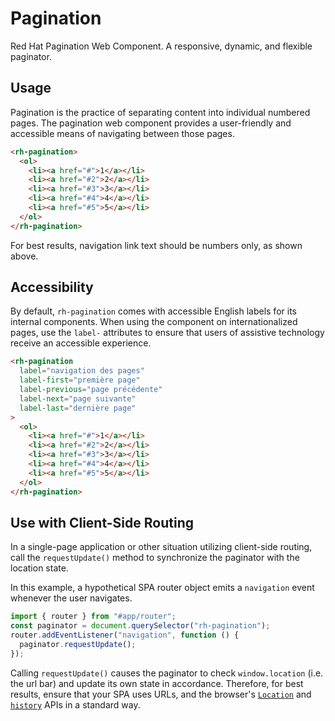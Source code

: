 # Pagination

Red Hat Pagination Web Component. A responsive, dynamic, and flexible paginator.

## Usage

Pagination is the practice of separating content into individual numbered pages. The pagination web
component provides a user-friendly and accessible means of navigating between those pages.

```html
<rh-pagination>
  <ol>
    <li><a href="#">1</a></li>
    <li><a href="#2">2</a></li>
    <li><a href="#3">3</a></li>
    <li><a href="#4">4</a></li>
    <li><a href="#5">5</a></li>
  </ol>
</rh-pagination>
```

For best results, navigation link text should be numbers only, as shown above.

## Accessibility

By default, `rh-pagination` comes with accessible English labels for its internal components. When
using the component on internationalized pages, use the `label-` attributes to ensure that users of
assistive technology receive an accessible experience.

```html
<rh-pagination
  label="navigation des pages"
  label-first="première page"
  label-previous="page précédente"
  label-next="page suivante"
  label-last="dernière page"
>
  <ol>
    <li><a href="#">1</a></li>
    <li><a href="#2">2</a></li>
    <li><a href="#3">3</a></li>
    <li><a href="#4">4</a></li>
    <li><a href="#5">5</a></li>
  </ol>
</rh-pagination>
```

## Use with Client-Side Routing

In a single-page application or other situation utilizing client-side routing, call the
`requestUpdate()` method to synchronize the paginator with the location state.

In this example, a hypothetical SPA router object emits a `navigation` event whenever the user
navigates.

```js
import { router } from "#app/router";
const paginator = document.querySelector("rh-pagination");
router.addEventListener("navigation", function () {
  paginator.requestUpdate();
});
```

Calling `requestUpdate()` causes the paginator to check `window.location` (i.e. the url bar) and
update its own state in accordance. Therefore, for best results, ensure that your SPA uses URLs,
and the browser's [`Location`](https://developer.mozilla.org/en-US/docs/Web/API/Location) and
[`history`](https://developer.mozilla.org/en-US/docs/Web/API/History_API) APIs in a standard way.
